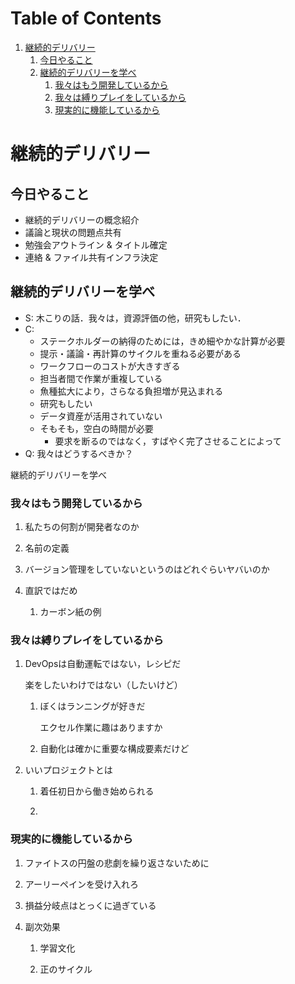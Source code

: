 
# Table of Contents

1.  [継続的デリバリー](#org0f88966)
    1.  [今日やること](#org798ce5e)
    2.  [継続的デリバリーを学べ](#orgcc90251)
        1.  [我々はもう開発しているから](#org3edadf1)
        2.  [我々は縛りプレイをしているから](#org607cd34)
        3.  [現実的に機能しているから](#org682014b)


<a id="org0f88966"></a>

# 継続的デリバリー


<a id="org798ce5e"></a>

## 今日やること

-   継続的デリバリーの概念紹介
-   議論と現状の問題点共有
-   勉強会アウトライン & タイトル確定
-   連絡 & ファイル共有インフラ決定


<a id="orgcc90251"></a>

## 継続的デリバリーを学べ

-   S: 木こりの話．我々は，資源評価の他，研究もしたい．
-   C:
    -   ステークホルダーの納得のためには，きめ細やかな計算が必要
    -   提示・議論・再計算のサイクルを重ねる必要がある
    -   ワークフローのコストが大きすぎる
    -   担当者間で作業が重複している
    -   魚種拡大により，さらなる負担増が見込まれる
    -   研究もしたい
    -   データ資産が活用されていない
    -   そもそも，空白の時間が必要
        -   要求を断るのではなく，すばやく完了させることによって
-   Q: 我々はどうするべきか？

継続的デリバリーを学べ


<a id="org3edadf1"></a>

### 我々はもう開発しているから

1.  私たちの何割が開発者なのか

2.  名前の定義

3.  バージョン管理をしていないというのはどれぐらいヤバいのか

4.  直訳ではだめ

    1.  カーボン紙の例


<a id="org607cd34"></a>

### 我々は縛りプレイをしているから

1.  DevOpsは自動運転ではない，レシピだ

    楽をしたいわけではない（したいけど）
    
    1.  ぼくはランニングが好きだ
    
        エクセル作業に趣はありますか
    
    2.  自動化は確かに重要な構成要素だけど

2.  いいプロジェクトとは

    1.  着任初日から働き始められる
    
    2.  


<a id="org682014b"></a>

### 現実的に機能しているから

1.  ファイトスの円盤の悲劇を繰り返さないために

2.  アーリーペインを受け入れろ

3.  損益分岐点はとっくに過ぎている

4.  副次効果

    1.  学習文化
    
    2.  正のサイクル

